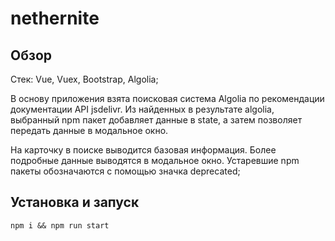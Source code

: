 # nethernite

## Обзор
Стек: Vue, Vuex, Bootstrap, Algolia;

В основу приложения взята поисковая система Algolia по рекомендации документации API jsdelivr. Из найденных в результате algolia, выбранный npm пакет добавляет данные в state, а затем позволяет передать данные в модальное окно. 

На карточку в поиске выводится базовая информация. Более подробные данные выводятся в модальное окно.
Устаревшие npm пакеты обозначаются с помощью значка deprecated;

## Установка и запуск
```
npm i && npm run start
```
